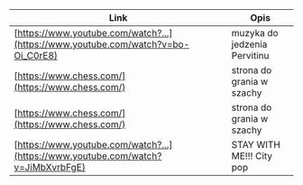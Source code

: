 | Link | Opis |
|---|---|
| [https://www.youtube.com/watch?...](https://www.youtube.com/watch?v=bo-Oi_C0rE8) | muzyka do jedzenia Pervitinu |
| [https://www.chess.com/](https://www.chess.com/) | strona do grania w szachy |
| [https://www.chess.com/](https://www.chess.com/) | strona do grania w szachy |
| [https://www.youtube.com/watch?...](https://www.youtube.com/watch?v=JiMbXvrbFgE) | STAY WITH ME!!! City pop |
